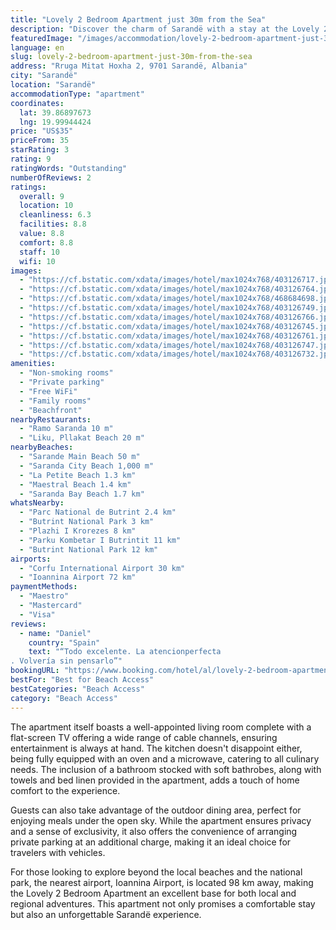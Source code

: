 ```yaml
---
title: "Lovely 2 Bedroom Apartment just 30m from the Sea"
description: "Discover the charm of Sarandë with a stay at the Lovely 2 Bedroom Apartment, a mere stone's throw away from the pristine Sarande Main Beach and just over a kilometer from the bustling Saranda City Beach."
featuredImage: "/images/accommodation/lovely-2-bedroom-apartment-just-30m-from-the-sea-403126717.jpg"
language: en
slug: lovely-2-bedroom-apartment-just-30m-from-the-sea
address: "Rruga Mitat Hoxha 2, 9701 Sarandë, Albania"
city: "Sarandë"
location: "Sarandë"
accommodationType: "apartment"
coordinates:
  lat: 39.86897673
  lng: 19.99944424
price: "US$35"
priceFrom: 35
starRating: 3
rating: 9
ratingWords: "Outstanding"
numberOfReviews: 2
ratings:
  overall: 9
  location: 10
  cleanliness: 6.3
  facilities: 8.8
  value: 8.8
  comfort: 8.8
  staff: 10
  wifi: 10
images:
  - "https://cf.bstatic.com/xdata/images/hotel/max1024x768/403126717.jpg?k=68b57ee2305894db8889bc3c5b3bfdeb74d6b67269bfdfe8deef5be40ba0d9f1&o=&hp=1"
  - "https://cf.bstatic.com/xdata/images/hotel/max1024x768/403126764.jpg?k=c70d0f5e18e1de93537b7ec0681968d3529282d34118329d1db5579c8657404a&o=&hp=1"
  - "https://cf.bstatic.com/xdata/images/hotel/max1024x768/468684698.jpg?k=cea34dc8a8794ff073ef98f41bcfc6ef886f6b655707b141e313a46336d8bada&o=&hp=1"
  - "https://cf.bstatic.com/xdata/images/hotel/max1024x768/403126749.jpg?k=86884759697e33ee96b35c563d2954dd62067300c65e21b039213ab8ce96cc03&o=&hp=1"
  - "https://cf.bstatic.com/xdata/images/hotel/max1024x768/403126766.jpg?k=6ebbbcb27d88d085759beb3ac23d85d895027dfa79906253e27f89b15e6917d4&o=&hp=1"
  - "https://cf.bstatic.com/xdata/images/hotel/max1024x768/403126745.jpg?k=fbec3ba97b8d64704da1eb4aac308c14d5d9ced41055da580c01e448e35a86c7&o=&hp=1"
  - "https://cf.bstatic.com/xdata/images/hotel/max1024x768/403126761.jpg?k=c6990c518f45074a47cfd5a5850bce25ea9b881522e7b610a8bf9c0f1195b1e6&o=&hp=1"
  - "https://cf.bstatic.com/xdata/images/hotel/max1024x768/403126747.jpg?k=4da77a8d5489558d2709b93b7dd497e722e5cbfb32123d7c6c476127ddc2bebc&o=&hp=1"
  - "https://cf.bstatic.com/xdata/images/hotel/max1024x768/403126732.jpg?k=05a8fe1617a1ea35939e5401ec67dd2628de54d5fbd854cd578ac0e40a77e750&o=&hp=1"
amenities:
  - "Non-smoking rooms"
  - "Private parking"
  - "Free WiFi"
  - "Family rooms"
  - "Beachfront"
nearbyRestaurants:
  - "Ramo Saranda 10 m"
  - "Liku, Pllakat Beach 20 m"
nearbyBeaches:
  - "Sarande Main Beach 50 m"
  - "Saranda City Beach 1,000 m"
  - "La Petite Beach 1.3 km"
  - "Maestral Beach 1.4 km"
  - "Saranda Bay Beach 1.7 km"
whatsNearby:
  - "Parc National de Butrint 2.4 km"
  - "Butrint National Park 3 km"
  - "Plazhi I Krorezes 8 km"
  - "Parku Kombetar I Butrintit 11 km"
  - "Butrint National Park 12 km"
airports:
  - "Corfu International Airport 30 km"
  - "Ioannina Airport 72 km"
paymentMethods:
  - "Maestro"
  - "Mastercard"
  - "Visa"
reviews:
  - name: "Daniel"
    country: "Spain"
    text: "“Todo excelente. La atencionperfecta
. Volvería sin pensarlo”"
bookingURL: "https://www.booking.com/hotel/al/lovely-2-bedroom-apartment-just-30m-from-the-sea.en-gb.html?aid=8035640"
bestFor: "Best for Beach Access"
bestCategories: "Beach Access"
category: "Beach Access"
---
```


The apartment itself boasts a well-appointed living room complete with a flat-screen TV offering a wide range of cable channels, ensuring entertainment is always at hand. The kitchen doesn't disappoint either, being fully equipped with an oven and a microwave, catering to all culinary needs. The inclusion of a bathroom stocked with soft bathrobes, along with towels and bed linen provided in the apartment, adds a touch of home comfort to the experience.

Guests can also take advantage of the outdoor dining area, perfect for enjoying meals under the open sky. While the apartment ensures privacy and a sense of exclusivity, it also offers the convenience of arranging private parking at an additional charge, making it an ideal choice for travelers with vehicles.

For those looking to explore beyond the local beaches and the national park, the nearest airport, Ioannina Airport, is located 98 km away, making the Lovely 2 Bedroom Apartment an excellent base for both local and regional adventures. This apartment not only promises a comfortable stay but also an unforgettable Sarandë experience.